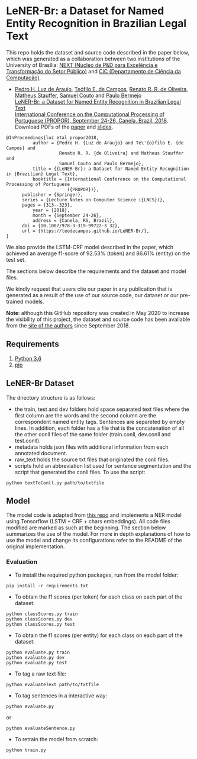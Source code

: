 # LeNER-Br: a Dataset for Named Entity Recognition in Brazilian Legal Text

This repo holds the dataset and source code described in the paper below, which was generated as a collaboration between two institutions of the University of Brasília: [NEXT (Núcleo de P&D para Excelência e Transformação do Setor Público)](http://next.unb.br/) and [CiC (Departamento de Ciência da Computação)](https://cic.unb.br/).

* [Pedro H. Luz de Araujo](http://lattes.cnpq.br/8374005378743328), [Teófilo E. de Campos](https://teodecampos.github.io/), [Renato R. R. de Oliveira](http://lattes.cnpq.br/8445622450972512), [Matheus Stauffer](http://lattes.cnpq.br/3634456971616689), [Samuel Couto](http://lattes.cnpq.br/1096145820609591) and [Paulo Bermejo](http://lattes.cnpq.br/9012704117180126)  
[LeNER-Br: a Dataset for Named Entity Recognition in Brazilian Legal Text](https://teodecampos.github.io/luz_etal_propor2018.pdf)  
[International Conference on the Computational Processing of Portuguese (PROPOR), September 24-26, Canela, Brazil, 2018](http://www.inf.ufrgs.br/propor-2018/).  
Download PDFs of the [paper](https://teodecampos.github.io/LeNER-Br/luz_etal_propor2018.pdf) and [slides](https://teodecampos.github.io/LeNER-Br/luz_etal_propor2018_slides.pdf).

```
@InProceedings{luz_etal_propor2018,
          author = {Pedro H. {Luz de Araujo} and Te\'{o}filo E. {de Campos} and
                    Renato R. R. {de Oliveira} and Matheus Stauffer and
                    Samuel Couto and Paulo Bermejo},
          title = {{LeNER-Br}: a Dataset for Named Entity Recognition in {Brazilian} Legal Text},
          booktitle = {International Conference on the Computational Processing of Portuguese
                       ({PROPOR})},
	  publisher = {Springer},
	  series = {Lecture Notes on Computer Science ({LNCS})},
	  pages = {313--323},
          year = {2018},
          month = {September 24-26},
          address = {Canela, RS, Brazil},	  
	  doi = {10.1007/978-3-319-99722-3_32},
	  url = {https://teodecampos.github.io/LeNER-Br/},
}	  
```

We also provide the LSTM-CRF model described in the paper, which achieved an average f1-score of 92.53% (token) and 86.61% (entity) on the test set. 

The sections below describe the requirements and the dataset and model files.

We kindly request that users cite our paper in any publication that is generated as a result of the use of our source code, our dataset or our pre-trained models.

**Note**: although this GitHub repository was created in May 2020 to increase the visibility of this project, the dataset and source code has been available from the [site of the authors](https://teodecampos.github.io/LeNER-Br/) since September 2018.

## Requirements
1. [Python 3.6](https://www.python.org/downloads/)	
3. [pip](https://pip.pypa.io/en/stable/installing/)

## LeNER-Br Dataset

The directory structure is as follows:
* the train, test and dev folders hold space separated text files where the first column are the words and the second column are the correspondent named entity tags. Sentences are separeted by empty lines. In addition, each folder has a file that is the concatenation of all the other conll files of the same folder (train.conll, dev.conll and test.conll).
* metadata holds json files with additional information from each annotated document.
* raw_text holds the source txt files that originated the conll files.
* scripts hold an abbreviation list used for sentence segmentation and the script that generated the conll files. To use the script:
```
python textToConll.py path/to/txtfile
```


## Model

The model code is adapted from [this repo](https://github.com/guillaumegenthial/sequence_tagging) and implements a NER model using Tensorflow (LSTM + CRF + chars embeddings). All code files modified are marked as such at the beginning.
The section below summarizes the use of the model. For more in depth explanations of how to use the model and change its configurations refer to the README of the original implementation.

### Evaluation

* To install the required python packages, run from the model folder:
```
pip install -r requirements.txt
```

* To obtain the f1 scores (per token) for each class on each part of the dataset:
```
python classScores.py train
python classScores.py dev
python classScores.py test
```

* To obtain the f1 scores (per entity) for each class on each part of the dataset:
```
python evaluate.py train
python evaluate.py dev
python evaluate.py test
```

* To tag a raw text file:
```
python evaluateText path/to/txtfile
```

* To tag sentences in a interactive way:
```
python evaluate.py
```
or
```
python evaluateSentence.py
```

* To retrain the model from scratch:
```
python train.py
```
